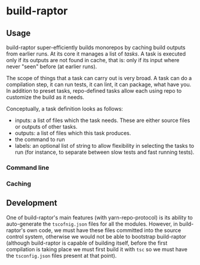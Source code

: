 # build-raptor

## Usage

build-raptor super-efficiently builds monorepos by caching build outputs from earlier runs. At its core it manages a list of _tasks_. A task is executed only if its outputs are not found in cache, that is: only if its input where never "seen" before (at earlier runs).

The scope of things that a task can carry out is very broad. A task can do a compilation step, it can run tests, it can lint, it can package, what have you. In addition to preset tasks, repo-defined tasks allow each using repo to customize the build as it needs.

Conceptually, a task definition looks as follows:

- inputs: a list of files which the task needs. These are either source files or outputs of other tasks.
- outputs: a list of files which this task produces.
- the command to run
- labels: an optional list of string to allow flexibility in selecting the tasks to run (for instance, to separate between slow tests and fast running tests).

### Command line

### Caching

## Development

One of build-raptor's main features (with yarn-repo-protocol) is its ability to auto-generate the `tscofnig.json` files for all the modules. However, in build-raptor's own code, we must have these files committed into the source control system, otherwise we would not be able to bootstrap build-raptor (although build-raptor is capable of building itself, before the first compilation is taking place we must first build it with `tsc` so we must have the `tsconfig.json` files present at that point).
